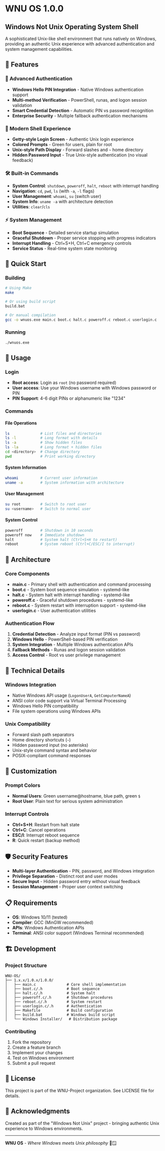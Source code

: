 # WNU OS 1.0.0

## **Windows Not Unix Operating System Shell**

A sophisticated Unix-like shell environment that runs natively on Windows, providing an authentic Unix experience with advanced authentication and system management capabilities.

## 🌟 Features

### 🔐 Advanced Authentication

- **Windows Hello PIN Integration** - Native Windows authentication support
- **Multi-method Verification** - PowerShell, runas, and logon session validation
- **Smart Credential Detection** - Automatic PIN vs password recognition
- **Enterprise Security** - Multiple fallback authentication mechanisms

### 🎨 Modern Shell Experience  

- **Getty-style Login Screen** - Authentic Unix login experience
- **Colored Prompts** - Green for users, plain for root
- **Unix-style Path Display** - Forward slashes and `~` home directory
- **Hidden Password Input** - True Unix-style authentication (no visual feedback)

### 🛠️ Built-in Commands

- **System Control**: `shutdown`, `poweroff`, `halt`, `reboot` with interrupt handling
- **Navigation**: `cd`, `pwd`, `ls` (with `-a`, `-l` flags)
- **User Management**: `whoami`, `su` (switch user)
- **System Info**: `uname -a` with architecture detection  
- **Utilities**: `clear`/`cls`

### ⚡ System Management

- **Boot Sequence** - Detailed service startup simulation
- **Graceful Shutdown** - Proper service stopping with progress indicators
- **Interrupt Handling** - Ctrl+S+H, Ctrl+C emergency controls
- **Service Status** - Real-time system state monitoring

## 🚀 Quick Start

### Building

```bash
# Using Make
make

# Or using build script
build.bat

# Or manual compilation
gcc -o wnuos.exe main.c boot.c halt.c poweroff.c reboot.c userlogin.c
```

### Running

```bash
./wnuos.exe
```

## 📖 Usage

### Login

- **Root access**: Login as `root` (no password required)
- **User access**: Use your Windows username with Windows password or PIN
- **PIN Support**: 4-6 digit PINs or alphanumeric like "1234"

### Commands

#### File Operations

```bash
ls              # List files and directories
ls -l           # Long format with details  
ls -a           # Show hidden files
ls -la          # Long format + hidden files
cd <directory>  # Change directory
pwd             # Print working directory
```

#### System Information

```bash
whoami          # Current user information
uname -a        # System information with architecture
```

#### User Management  

```bash
su root         # Switch to root user
su <username>   # Switch to normal user
```

#### System Control

```bash
poweroff        # Shutdown in 10 seconds
poweroff now    # Immediate shutdown
halt            # System halt (Ctrl+S+H to restart)
reboot          # System reboot (Ctrl+C/ESC/I to interrupt)
```

## 🎯 Architecture

### Core Components

- **main.c** - Primary shell with authentication and command processing
- **boot.c** - System boot sequence simulation - systemd-like
- **halt.c** - System halt with interrupt handling - systemd-like
- **poweroff.c** - Graceful shutdown procedures - systemd-like
- **reboot.c** - System restart with interruption support - systemd-like
- **userlogin.c** - User authentication utilities

### Authentication Flow

1. **Credential Detection** - Analyze input format (PIN vs password)
2. **Windows Hello** - PowerShell-based PIN verification  
3. **System Integration** - Multiple Windows authentication APIs
4. **Fallback Methods** - Runas and logon session validation
5. **Access Control** - Root vs user privilege management

## 🔧 Technical Details

### Windows Integration

- Native Windows API usage (`LogonUserA`, `GetComputerNameA`)
- ANSI color code support via Virtual Terminal Processing
- Windows Hello PIN compatibility
- File system operations using Windows APIs

### Unix Compatibility

- Forward slash path separators
- Home directory shortcuts (`~`)  
- Hidden password input (no asterisks)
- Unix-style command syntax and behavior
- POSIX-compliant command responses

## 🎨 Customization

### Prompt Colors

- **Normal Users**: Green username@hostname, blue path, green `$`
- **Root User**: Plain text for serious system administration

### Interrupt Controls

- **Ctrl+S+H**: Restart from halt state
- **Ctrl+C**: Cancel operations  
- **ESC/I**: Interrupt reboot sequence
- **R**: Quick restart (backup method)

## 🛡️ Security Features

- **Multi-layer Authentication** - PIN, password, and Windows integration
- **Privilege Separation** - Distinct root and user modes
- **Secure Input** - Hidden password entry without visual feedback
- **Session Management** - Proper user context switching

## 📋 Requirements

- **OS**: Windows 10/11 (tested)
- **Compiler**: GCC (MinGW recommended)
- **APIs**: Windows Authentication APIs
- **Terminal**: ANSI color support (Windows Terminal recommended)

## 🏗️ Development

### Project Structure

```text
WNU-OS/
├── 1.x.x/1.0.x/1.0.0/
│   ├── main.c              # Core shell implementation
│   ├── boot.c/.h           # Boot sequence  
│   ├── halt.c/.h           # System halt
│   ├── poweroff.c/.h       # Shutdown procedures
│   ├── reboot.c/.h         # System restart
│   ├── userlogin.c/.h      # Authentication
│   ├── Makefile            # Build configuration
│   ├── build.bat           # Windows build script
│   └── Windows Installer/   # Distribution package
```

### Contributing

1. Fork the repository
2. Create a feature branch
3. Implement your changes
4. Test on Windows environment  
5. Submit a pull request

## 📄 License

This project is part of the WNU-Project organization. See LICENSE file for details.

## 🎉 Acknowledgments

Created as part of the "Windows Not Unix" project - bringing authentic Unix experience to Windows environments.

---

**WNU OS** - *Where Windows meets Unix philosophy* 🐧🪟
